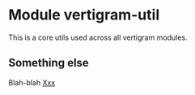 # Module vertigram-util

This is a core utils used across all vertigram modules.

## Something else

Blah-blah [Xxx](ski.gagar.vertigram.util.WorkerExecutorServiceError)

